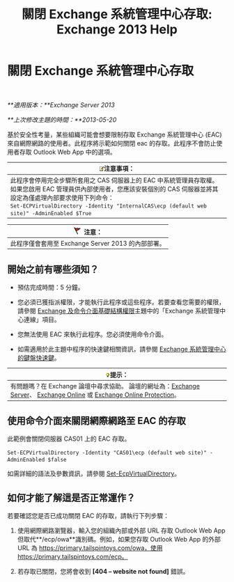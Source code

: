 ﻿---
title: '關閉 Exchange 系統管理中心存取: Exchange 2013 Help'
TOCTitle: 關閉 Exchange 系統管理中心存取
ms:assetid: 49f4fa77-1722-4703-81c9-8724ae0334fb
ms:mtpsurl: https://technet.microsoft.com/zh-tw/library/JJ218639(v=EXCHG.150)
ms:contentKeyID: 50473179
ms.date: 05/21/2018
mtps_version: v=EXCHG.150
ms.translationtype: MT
---

# 關閉 Exchange 系統管理中心存取

 

_**適用版本：**Exchange Server 2013_

_**上次修改主題的時間：**2013-05-20_

基於安全性考量，某些組織可能會想要限制存取 Exchange 系統管理中心 (EAC) 來自網際網路的使用者。此程序將示範如何關閉 eac 的存取。此程序不會防止使用者存取 Outlook Web App 中的選項。

<table>
<thead>
<tr class="header">
<th><img src="images/Bb124558.note(EXCHG.150).gif" title="注意事項" alt="注意事項" />注意事項：</th>
</tr>
</thead>
<tbody>
<tr class="odd">
<td>此程序會停用完全步驟所套用之 CAS 伺服器上的 EAC 中系統管理員存取權。如果您啟用 EAC 管理員供內部使用者，您應該安裝個別的 CAS 伺服器並將其設定為僅處理內部要求使用下列命令：<br />
<code>Set-ECPVirtualDirectory -Identity &quot;InternalCAS\ecp (default web site)&quot; -AdminEnabled $True</code></td>
</tr>
</tbody>
</table>


<table>
<thead>
<tr class="header">
<th><img src="images/Dd876857.Caution(EXCHG.150).gif" title="注意" alt="注意" />注意：</th>
</tr>
</thead>
<tbody>
<tr class="odd">
<td>此程序僅會套用至 Exchange Server 2013 的內部部署。</td>
</tr>
</tbody>
</table>


## 開始之前有哪些須知？

  - 預估完成時間：5 分鐘。

  - 您必須已獲指派權限，才能執行此程序或這些程序。若要查看您需要的權限，請參閱 [Exchange 及命令介面基礎結構權限](exchange-and-shell-infrastructure-permissions-exchange-2013-help.md)主題中的「Exchange 系統管理中心連線」項目。

  - 您無法使用 EAC 來執行此程序。您必須使用命令介面。

  - 如需適用於此主題中程序的快速鍵相關資訊，請參閱 [Exchange 系統管理中心的鍵盤快速鍵](keyboard-shortcuts-in-the-exchange-admin-center-exchange-online-protection-help.md)。

<table>
<thead>
<tr class="header">
<th><img src="images/Bb124558.tip(EXCHG.150).gif" title="提示" alt="提示" />提示：</th>
</tr>
</thead>
<tbody>
<tr class="odd">
<td>有問題嗎？在 Exchange 論壇中尋求協助。 論壇的網址為：<a href="https://go.microsoft.com/fwlink/p/?linkid=60612">Exchange Server</a>、 <a href="https://go.microsoft.com/fwlink/p/?linkid=267542">Exchange Online</a> 或 <a href="https://go.microsoft.com/fwlink/p/?linkid=285351">Exchange Online Protection</a>。</td>
</tr>
</tbody>
</table>


## 使用命令介面來關閉網際網路至 EAC 的存取

此範例會關閉伺服器 CAS01 上的 EAC 存取。

    Set-ECPVirtualDirectory -Identity "CAS01\ecp (default web site)" -AdminEnabled $false

如需詳細的語法及參數資訊，請參閱 [Set-EcpVirtualDirectory](https://technet.microsoft.com/zh-tw/library/dd297991\(v=exchg.150\))。

## 如何才能了解這是否正常運作？

若要確認您是否已成功關閉 EAC 的存取，請執行下列步驟：

1.  使用網際網路瀏覽器，輸入您的組織內部或外部 URL 存取 Outlook Web App 但取代**/ecp/owa**識別碼。例如，如果您存取 Outlook Web App 的外部 URL 為 https://primary.tailspintoys.com/owa，使用 https://primary.tailspintoys.com/ecp。

2.  若存取已關閉，您將會收到 **\[404 – website not found\]** 錯誤。

